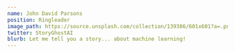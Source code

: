 ```yaml
---
name: John David Parsons
position: Ringleader
image_path: https://source.unsplash.com/collection/139386/601x601?a=.png
twitter: StoryGhostAI
blurb: Let me tell you a story... about machine learning!
---
```

